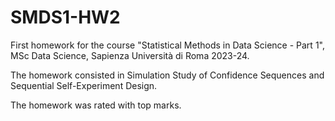 # SMDS1-HW2

First homework for the course "Statistical Methods in Data Science - Part 1", MSc Data Science, Sapienza Università di Roma 2023-24.

The homework consisted in Simulation Study of Confidence Sequences and Sequential Self-Experiment Design.

The homework was rated with top marks.
